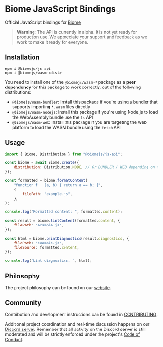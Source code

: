 # Biome JavaScript Bindings

Official JavaScript bindings for [Biome](https://biomejs.dev/)

> **Warning**: The API is currently in alpha. It is not yet ready for production
> use. We appreciate your support and feedback as we work to make it ready for
> everyone.

## Installation

```shell
npm i @biomejs/js-api
npm i @biomejs/wasm-<dist>
```

You need to install one of the `@biomejs/wasm-*` package as a **peer
dependency** for this package to work correctly, out of the following
distributions:

-   `@biomejs/wasm-bundler`: Install this package if you're using a bundler that
    supports importing `*.wasm` files directly
-   `@biomejs/wasm-nodejs`: Install this package if you're using Node.js to load
    the WebAssembly bundle use the `fs` API
-   `@biomejs/wasm-web`: Install this package if you are targeting the web
    platform to load the WASM bundle using the `fetch` API

## Usage

```js
import { Biome, Distribution } from "@biomejs/js-api";

const biome = await Biome.create({
	distribution: Distribution.NODE, // Or BUNDLER / WEB depending on the distribution package you've installed
});

const formatted = biome.formatContent(
	"function f   (a, b) { return a == b; }",
	{
		filePath: "example.js",
	},
);

console.log("Formatted content: ", formatted.content);

const result = biome.lintContent(formatted.content, {
	filePath: "example.js",
});

const html = biome.printDiagnostics(result.diagnostics, {
	filePath: "example.js",
	fileSource: formatted.content,
});

console.log("Lint diagnostics: ", html);
```

## Philosophy

The project philosophy can be found on our
[website](https://biomejs.dev/internals/philosophy/).

## Community

Contribution and development instructions can be found in
[CONTRIBUTING](../../CONTRIBUTING.md).

Additional project coordination and real-time discussion happens on our
[Discord server](https://biomejs.dev/chat). Remember that all activity on the
Discord server is still moderated and will be strictly enforced under the
project's [Code of Conduct](../../CODE_OF_CONDUCT.md).
